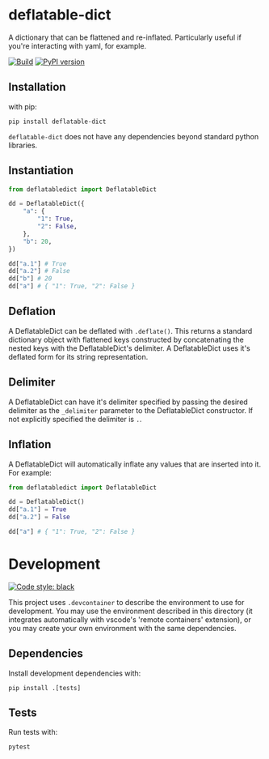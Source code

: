 # deflatable-dict

A dictionary that can be flattened and re-inflated. Particularly useful if you're interacting with yaml, for example.

[![Build](https://github.com/JJ11teen/deflatable-dict/actions/workflows/build.yaml/badge.svg)](https://github.com/JJ11teen/deflatable-dict/actions/workflows/build.yaml)
[![PyPI version](https://badge.fury.io/py/deflatable-dict.svg)](https://pypi.org/project/deflatable-dict/)

## Installation

with pip:
```
pip install deflatable-dict
```
`deflatable-dict` does not have any dependencies beyond standard python libraries.

## Instantiation

```python
from deflatabledict import DeflatableDict

dd = DeflatableDict({
    "a": {
        "1": True,
        "2": False,
    },
    "b": 20,
})

dd["a.1"] # True
dd["a.2"] # False
dd["b"] # 20
dd["a"] # { "1": True, "2": False }
```

## Deflation
A DeflatableDict can be deflated with `.deflate()`. This returns a standard dictionary object with flattened keys constructed by concatenating the nested keys with the DeflatableDict's delimiter. A DeflatableDict uses it's deflated form for its string representation.

## Delimiter
A DeflatableDict can have it's delimiter specified by passing the desired delimiter as the `_delimiter` parameter to the DeflatableDict constructor. If not explicitly specified the delimiter is `.`.

## Inflation
A DeflatableDict will automatically inflate any values that are inserted into it. For example:
```python
from deflatabledict import DeflatableDict

dd = DeflatableDict()
dd["a.1"] = True
dd["a.2"] = False

dd["a"] # { "1": True, "2": False }
```

# Development

[![Code style: black](https://img.shields.io/badge/code%20style-black-000000.svg)](https://github.com/psf/black)

This project uses `.devcontainer` to describe the environment to use for development. You may use the environment described in this directory (it integrates automatically with vscode's 'remote containers' extension), or you may create your own environment with the same dependencies.

## Dependencies
Install development dependencies with:

`pip install .[tests]`

## Tests
Run tests with:
```bash
pytest
```